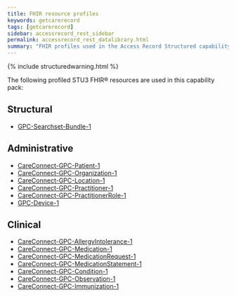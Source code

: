 ```yaml
---
title: FHIR resource profiles
keywords: getcarerecord
tags: [getcarerecord]
sidebar: accessrecord_rest_sidebar
permalink: accessrecord_rest_datalibrary.html
summary: "FHIR profiles used in the Access Record Structured capability pack"
---
```


{% include structuredwarning.html %}

The following profiled <span class="stu3">STU3</span> FHIR&reg; resources are used in this capability pack:

## Structural ##

* [GPC-Searchset-Bundle-1](https://fhir.nhs.uk/STU3/StructureDefinition/GPConnect-Searchset-Bundle-1)

## Administrative ##

* [CareConnect-GPC-Patient-1](https://fhir.nhs.uk/STU3/StructureDefinition/CareConnect-GPC-Patient-1) 
* [CareConnect-GPC-Organization-1](https://fhir.nhs.uk/STU3/StructureDefinition/CareConnect-GPC-Organization-1)
* [CareConnect-GPC-Location-1](https://fhir.nhs.uk/STU3/StructureDefinition/CareConnect-GPC-Location-1)
* [CareConnect-GPC-Practitioner-1](https://fhir.nhs.uk/STU3/StructureDefinition/CareConnect-GPC-Practitioner-1)
* [CareConnect-GPC-PractitionerRole-1](https://fhir.nhs.uk/STU3/StructureDefinition/CareConnect-GPC-PractitionerRole-1)
* [GPC-Device-1](https://fhir.nhs.uk/STU3/StructureDefinition/GPC-Device-1)

## Clinical ##

* [CareConnect-GPC-AllergyIntolerance-1](https://fhir.nhs.uk/STU3/StructureDefinition/CareConnect-GPC-AllergyIntolerance-1)
* [CareConnect-GPC-Medication-1](https://fhir.nhs.uk/STU3/StructureDefinition/CareConnect-GPC-Medication-1)
* [CareConnect-GPC-MedicationRequest-1](https://fhir.nhs.uk/STU3/StructureDefinition/CareConnect-GPC-MedicationRequest-1)
* [CareConnect-GPC-MedicationStatement-1](https://fhir.nhs.uk/STU3/StructureDefinition/CareConnect-GPC-MedicationStatement-1)
* [CareConnect-GPC-Condition-1](https://fhir.nhs.uk/STU3/StructureDefinition/CareConnect-GPC-Condition-1)
* [CareConnect-GPC-Observation-1](https://fhir.nhs.uk/STU3/StructureDefinition/CareConnect-GPC-Observation-1)
* [CareConnect-GPC-Immunization-1](https://fhir.nhs.uk/STU3/StructureDefinition/CareConnect-GPC-Immunization-1)

